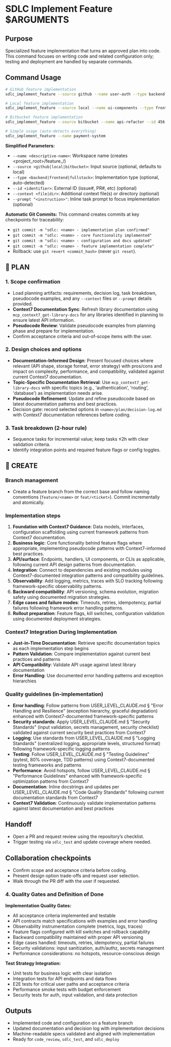 # SDLC Implement Feature $ARGUMENTS

## Purpose
Specialized feature implementation that turns an approved plan into code. This command focuses on
writing code and related configuration only; testing and deployment are handled by separate
commands.

## Command Usage
```bash
# GitHub feature implementation
sdlc_implement_feature --source github --name user-auth --type backend --id 123

# Local feature implementation
sdlc_implement_feature --source local --name ui-components --type frontend

# Bitbucket feature implementation
sdlc_implement_feature --source bitbucket --name api-refactor --id 456

# Simple usage (auto-detects everything)
sdlc_implement_feature --name payment-system
```

**Simplified Parameters:**
- `--name <descriptive-name>`: Workspace name (creates <project_root>/feature_<name>/)
- `--source <github|local|bitbucket>`: Input source (optional, defaults to local)
- `--type <backend|frontend|fullstack>`: Implementation type (optional, auto-detected)
- `--id <identifier>`: External ID (issue#, PR#, etc) (optional)
- `--context <file|dir>`: Additional context file(s) or directory (optional)
- `--prompt "<instruction>"`: Inline task prompt to focus implementation (optional)

**Automatic Git Commits:**
This command creates commits at key checkpoints for traceability:
- `git commit -m "sdlc: <name> - implementation plan confirmed"`
- `git commit -m "sdlc: <name> - core functionality implemented"`
- `git commit -m "sdlc: <name> - configuration and docs updated"`
- `git commit -m "sdlc: <name> - feature implementation complete"`
- Rollback: use `git revert <commit_hash>` (never `git reset`).

## 🔹 PLAN
### 1. Scope confirmation
- Load planning artifacts: requirements, decision log, task breakdown, pseudocode examples, and any `--context` files
  or `--prompt` details provided.
- **Context7 Documentation Sync**: Refresh library documentation using `mcp_context7_get-library-docs` for any libraries identified in planning to ensure latest API information.
- **Pseudocode Review**: Validate pseudocode examples from planning phase and prepare for implementation.
- Confirm acceptance criteria and out-of-scope items with the user.

### 2. Design choices and options
- **Documentation-Informed Design**: Present focused choices where relevant (API shape, storage format, error strategy) with
  pros/cons and impact on complexity, performance, and compatibility, validated against current Context7 documentation.
- **Topic-Specific Documentation Retrieval**: Use `mcp_context7_get-library-docs` with specific topics (e.g., 'authentication', 'routing', 'database') as implementation needs arise.
- **Pseudocode Refinement**: Update and refine pseudocode based on latest documentation patterns and best practices.
- Decision gate: record selected options in `<name>/plan/decision-log.md` with Context7 documentation references before coding.

### 3. Task breakdown (2-hour rule)
- Sequence tasks for incremental value; keep tasks ≤2h with clear validation criteria.
- Identify integration points and required feature flags or config toggles.

## 🔹 CREATE
### Branch management
- Create a feature branch from the correct base and follow naming conventions
  (`feature/<name>` or `feat/<ticket>`). Commit incrementally and atomically.

### Implementation steps
1. **Foundation with Context7 Guidance**: Data models, interfaces, configuration scaffolding using current framework patterns from Context7 documentation.
2. **Business logic**: Core functionality behind feature flags where appropriate, implementing pseudocode patterns with Context7-informed best practices.
3. **API/surface**: Endpoints, handlers, UI components, or CLIs as applicable, following current API design patterns from documentation.
4. **Integration**: Connect to dependencies and existing modules using Context7-documented integration patterns and compatibility guidelines.
5. **Observability**: Add logging, metrics, traces with SLO tracking following framework-specific observability patterns.
6. **Backward compatibility**: API versioning, schema evolution, migration safety using documented migration strategies.
7. **Edge cases and failure modes**: Timeouts, retries, idempotency, partial failures following framework error handling patterns.
8. **Rollout preparation**: Feature flags, kill switches, configuration validation using documented deployment strategies.

### Context7 Integration During Implementation
- **Just-in-Time Documentation**: Retrieve specific documentation topics as each implementation step begins
- **Pattern Validation**: Compare implementation against current best practices and patterns
- **API Compatibility**: Validate API usage against latest library documentation
- **Error Handling**: Use documented error handling patterns and exception hierarchies

### Quality guidelines (in-implementation)
- **Error handling**: Follow patterns from USER_LEVEL_CLAUDE.md § "Error Handling and Resilience" (exception hierarchy, graceful degradation) enhanced with Context7-documented framework-specific patterns
- **Security standards**: Apply USER_LEVEL_CLAUDE.md § "Security Standards" (input validation, secrets management, security checklist) validated against current security best practices from Context7
- **Logging**: Use standards from USER_LEVEL_CLAUDE.md § "Logging Standards" (centralized logging, appropriate levels, structured format) following framework-specific logging patterns
- **Testing**: Follow USER_LEVEL_CLAUDE.md § "Testing Guidelines" (pytest, 80% coverage, TDD patterns) using Context7-documented testing frameworks and patterns
- **Performance**: Avoid hotspots, follow USER_LEVEL_CLAUDE.md § "Performance Guidelines" enhanced with framework-specific optimization patterns from Context7
- **Documentation**: Inline docstrings and updates per USER_LEVEL_CLAUDE.md § "Code Quality Standards" following current documentation standards from Context7
- **Context7 Validation**: Continuously validate implementation patterns against latest documentation and best practices

## Handoff
- Open a PR and request review using the repository’s checklist.
- Trigger testing via `sdlc_test` and update coverage where needed.

## Collaboration checkpoints
- Confirm scope and acceptance criteria before coding.
- Present design option trade-offs and request user selection.
- Walk through the PR diff with the user if requested.

### 4. Quality Gates and Definition of Done

**Implementation Quality Gates:**
- All acceptance criteria implemented and testable
- API contracts match specifications with examples and error handling
- Observability instrumentation complete (metrics, logs, traces)
- Feature flags configured with kill switches and rollback capability
- Backward compatibility maintained with proper API versioning
- Edge cases handled: timeouts, retries, idempotency, partial failures
- Security validations: input sanitization, auth/authz, secrets management
- Performance considerations: no hotspots, resource-conscious design

**Test Strategy Integration:**
- Unit tests for business logic with clear isolation
- Integration tests for API endpoints and data flows  
- E2E tests for critical user paths and acceptance criteria
- Performance smoke tests with budget enforcement
- Security tests for auth, input validation, and data protection

## Outputs
- Implemented code and configuration on a feature branch
- Updated documentation and decision log with implementation decisions
- Machine-readable specs validated and aligned with implementation
- Ready for `code_review`, `sdlc_test`, and `sdlc_deploy`
